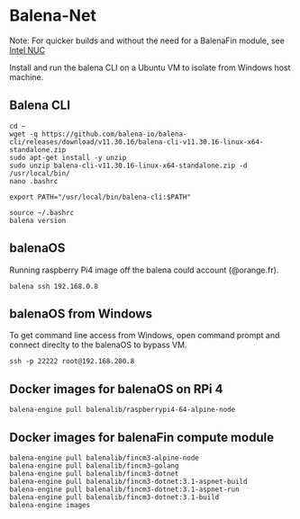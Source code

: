 # Balena-Net

Note: For quicker builds and without the need for a BalenaFin module, see [Intel NUC](INTEL-NUC.md)

Install and run the balena CLI on a Ubuntu VM to isolate from Windows host machine. 

## Balena CLI

```console
cd ~
wget -q https://github.com/balena-io/balena-cli/releases/download/v11.30.16/balena-cli-v11.30.16-linux-x64-standalone.zip
sudo apt-get install -y unzip
sudo unzip balena-cli-v11.30.16-linux-x64-standalone.zip -d /usr/local/bin/
nano .bashrc
```

```text
export PATH="/usr/local/bin/balena-cli:$PATH"
```

```console
source ~/.bashrc
balena version
```

## balenaOS
Running raspberry Pi4 image off the balena could account (@orange.fr).
```console
balena ssh 192.168.0.8
```

## balenaOS from Windows
To get command line access from Windows, open command prompt and connect direclty to the balenaOS to bypass VM.
```console
ssh -p 22222 root@192.168.200.8
```

## Docker images for balenaOS on RPi 4
```console
balena-engine pull balenalib/raspberrypi4-64-alpine-node
```

## Docker images for balenaFin compute module

```console
balena-engine pull balenalib/fincm3-alpine-node
balena-engine pull balenalib/fincm3-golang
balena-engine pull balenalib/fincm3-dotnet
balena-engine pull balenalib/fincm3-dotnet:3.1-aspnet-build
balena-engine pull balenalib/fincm3-dotnet:3.1-aspnet-run
balena-engine pull balenalib/fincm3-dotnet:3.1-build
balena-engine images
```


